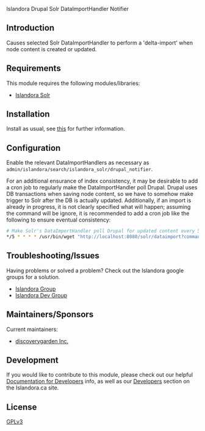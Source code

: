 Islandora Drupal Solr DataImportHandler Notifier

## Introduction

Causes selected Solr DataImportHandler to perform a 'delta-import' when node content is created or updated.

## Requirements

This module requires the following modules/libraries:

* [Islandora Solr](https://github.com/islandora/islandora_solr_search)

## Installation

Install as usual, see [this](https://drupal.org/documentation/install/modules-themes/modules-7) for further information.

## Configuration

Enable the relevant DataImportHandlers as necessary as `admin/islandora/search/islandora_solr/drupal_notifier`.

For an additional ensurance of index consistency, it may be desirable to add a cron job to regularly make the DataImportHandler poll Drupal. Drupal uses DB transactions when saving node content, so we have to somehow make trigger to Solr after the DB is actually updated. Additionally, if an import is already in progress, it is not clearly specified what will happen; assuming the command will be ignore, it is recommended to add a cron job like the following to ensure eventual consistency:
```bash
# Make Solr's DataImportHandler poll Drupal for updated content every 5 minutes.
*/5 * * * * /usr/bin/wget "http://localhost:8080/solr/dataimport?command=full-import&clean=false"
```

## Troubleshooting/Issues

Having problems or solved a problem? Check out the Islandora google groups for a solution.

* [Islandora Group](https://groups.google.com/forum/?hl=en&fromgroups#!forum/islandora)
* [Islandora Dev Group](https://groups.google.com/forum/?hl=en&fromgroups#!forum/islandora-dev)

## Maintainers/Sponsors

Current maintainers:

* [discoverygarden Inc.](https://github.com/discoverygarden)


## Development

If you would like to contribute to this module, please check out our helpful [Documentation for Developers](https://github.com/Islandora/islandora/wiki#wiki-documentation-for-developers) info, as well as our [Developers](http://islandora.ca/developers) section on the Islandora.ca site.

## License

[GPLv3](http://www.gnu.org/licenses/gpl-3.0.txt)

